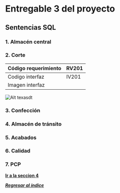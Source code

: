 # Entregable 3 del proyecto
## Sentencias SQL
### 1. Almacén central 
### 2. Corte
| Código requerimiento | RV201 |
| --- | --- |
| Codigo interfaz |  IV201 |
| Imagen interfaz  |

![Alt texasdt](Entregable1/Mockups-Figma/Corte/cortev2/orden_produccion.png)

### 3. Confección 
### 4. Almacén de tránsito 
### 5. Acabados
### 6. Calidad 
### 7. PCP 

**[Ir a la seccion 4](4-carga-datos.md)**

***[Regresar al índice](./entregable%203-indice.md)***
